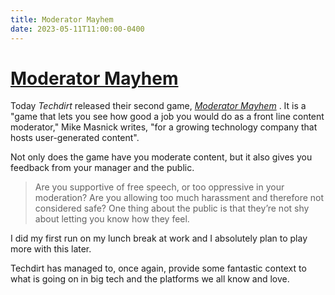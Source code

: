 ```yaml
---
title: Moderator Mayhem
date: 2023-05-11T11:00:00-0400
---
```


# [Moderator Mayhem](https://moderatormayhem.engine.is/)

Today _Techdirt_ released their second game, _[Moderator Mayhem](https://moderatormayhem.engine.is/)_ . It is a "game that lets you see how good a job you would do as a front line content moderator," Mike Masnick writes, "for a growing technology company that hosts user-generated content".

Not only does the game have you moderate content, but it also gives you feedback from your manager and the public.

> Are you supportive of free speech, or too oppressive in your moderation? Are you allowing too much harassment and therefore not considered safe? One thing about the public is that they’re not shy about letting you know how they feel.

I did my first run on my lunch break at work and I absolutely plan to play more with this later.

Techdirt has managed to, once again, provide some fantastic context to what is going on in big tech and the platforms we all know and love.